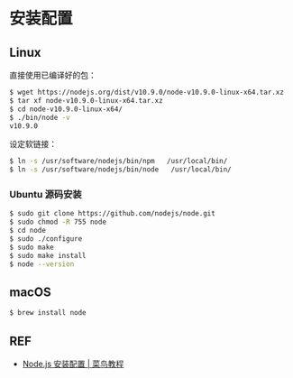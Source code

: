 # 安装配置

## Linux

直接使用已编译好的包：

```sh
$ wget https://nodejs.org/dist/v10.9.0/node-v10.9.0-linux-x64.tar.xz
$ tar xf node-v10.9.0-linux-x64.tar.xz
$ cd node-v10.9.0-linux-x64/
$ ./bin/node -v
v10.9.0
```

设定软链接：

```sh
$ ln -s /usr/software/nodejs/bin/npm   /usr/local/bin/ 
$ ln -s /usr/software/nodejs/bin/node   /usr/local/bin/
```

### Ubuntu 源码安装

```sh
$ sudo git clone https://github.com/nodejs/node.git
$ sudo chmod -R 755 node
$ cd node
$ sudo ./configure
$ sudo make
$ sudo make install
$ node --version
```

## macOS

```sh
$ brew install node
```

## REF

- [Node.js 安装配置 | 菜鸟教程](http://www.runoob.com/nodejs/nodejs-install-setup.html)